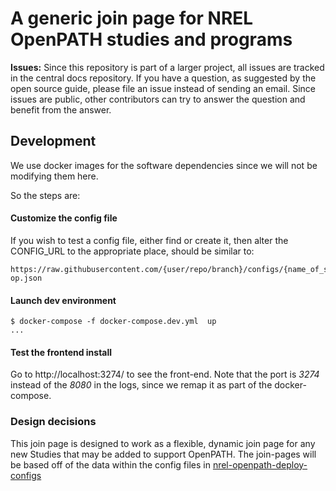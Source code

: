# A generic join page for NREL OpenPATH studies and programs

**Issues:** Since this repository is part of a larger project, all issues are tracked in the central docs repository. If you have a question, as suggested by the open source guide, please file an issue instead of sending an email. Since issues are public, other contributors can try to answer the question and benefit from the answer.

## Development

We use docker images for the software dependencies since we will not be modifying them here.

So the steps are:

#### Customize the config file

If you wish to test a config file, either find or create it, then alter the CONFIG_URL to the appropriate place, should be similar to:
```
https://raw.githubusercontent.com/{user/repo/branch}/configs/{name_of_study}.nrel-op.json
```

#### Launch dev environment

```
$ docker-compose -f docker-compose.dev.yml  up
...
```

#### Test the frontend install

Go to http://localhost:3274/ to see the front-end. Note that the port is *3274*
instead of the *8080* in the logs, since we remap it as part of the docker-compose.

### Design decisions

This join page is designed to work as a flexible, dynamic join page for any new Studies that may be added to support OpenPATH.
The join-pages will be based off of the data within the config files in [nrel-openpath-deploy-configs](https://github.com/e-mission/nrel-openpath-deploy-configs)
